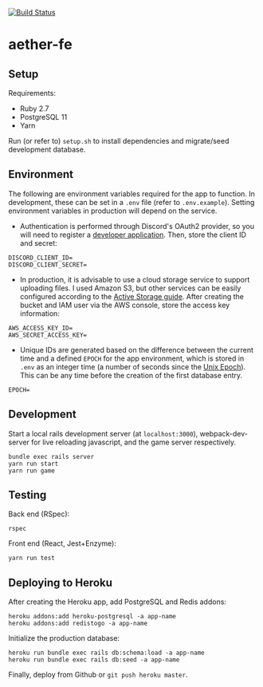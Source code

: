 [![Build Status](https://app.codeship.com/projects/034d3720-48b2-0137-0bcb-72c5a15f5221/status?branch=master)](https://app.codeship.com/projects/337952)

# aether-fe
## Setup
Requirements:
* Ruby 2.7
* PostgreSQL 11
* Yarn

Run (or refer to) `setup.sh` to install dependencies and migrate/seed development database.

## Environment
The following are environment variables required for the app to function. In development, these can be set in a `.env` file (refer to `.env.example`). Setting environment variables in production will depend on the service.

* Authentication is performed through Discord's OAuth2 provider, so you will need to register a [developer application](https://discord.com/developers/). Then, store the client ID and secret:
```
DISCORD_CLIENT_ID=
DISCORD_CLIENT_SECRET=
```

* In production, it is advisable to use a cloud storage service to support uploading files. I used Amazon S3, but other services can be easily configured according to the [Active Storage guide](https://edgeguides.rubyonrails.org/active_storage_overview.html).
After creating the bucket and IAM user via the AWS console, store the access key information:
```
AWS_ACCESS_KEY_ID=
AWS_SECRET_ACCESS_KEY=
```

* Unique IDs are generated based on the difference between the current time and a defined `EPOCH` for the app environment, which is stored in `.env` as an integer time (a number of seconds since the [Unix Epoch](https://en.wikipedia.org/wiki/Unix_time)). This can be any time before the creation of the first database entry.
```
EPOCH=
```

## Development
Start a local rails development server (at `localhost:3000`), webpack-dev-server for live reloading javascript, and the game server respectively.
```
bundle exec rails server
yarn run start
yarn run game
```

## Testing
Back end (RSpec):
```
rspec
```
Front end (React, Jest+Enzyme):
```
yarn run test
```

## Deploying to Heroku
After creating the Heroku app, add PostgreSQL and Redis addons:
```
heroku addons:add heroku-postgresql -a app-name
heroku addons:add redistogo -a app-name
```

Initialize the production database:
```
heroku run bundle exec rails db:schema:load -a app-name
heroku run bundle exec rails db:seed -a app-name
```

Finally, deploy from Github or `git push heroku master`.
